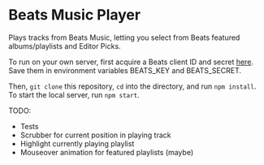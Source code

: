 # Beats Music Player

Plays tracks from Beats Music, letting you select from Beats featured albums/playlists and Editor Picks.

To run on your own server, first acquire a Beats client ID and secret [here](https://developer.beatsmusic.com). Save them in environment variables BEATS_KEY and BEATS_SECRET.

Then, `git clone` this repository, `cd` into the directory, and run `npm install`. To start the local server, run `npm start`.

TODO:
- Tests
- Scrubber for current position in playing track
- Highlight currently playing playlist
- Mouseover animation for featured playlists (maybe)
